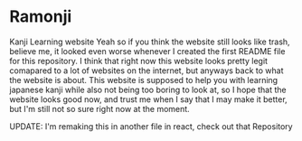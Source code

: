 # Ramonji
Kanji Learning website
Yeah so if you think the website still looks like trash, believe me, it looked even worse
whenever I created the first README file for this repository. I think that right now this website looks
pretty legit comapared to a lot of websites on the internet, but anyways back to what the website is about.
This website is supposed to help you with learning japanese kanji while also not being too boring to look at, so
I hope that the website looks good now, and trust me when I say that I may make it better, but I'm still not so sure
right now at the moment.

UPDATE: I'm remaking this in another file in react, check out that Repository
